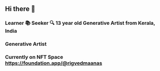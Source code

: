 ## Hi there 👋

### Learner :books: Seeker :mag: 13 year old Generative Artist from Kerala, India
### Generative Artist
### Currently on NFT Space https://foundation.app/@rigvedmaanas
 
